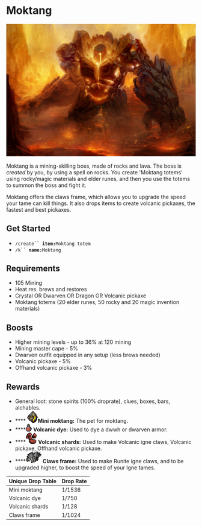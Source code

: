 # Moktang

![](../.gitbook/assets/moritz-lacusteanu-golem-fire.jpg)

Moktang is a mining-skilling boss, made of rocks and lava. The boss is _created_ by you, by using a spell on rocks. You create 'Moktang totems' using rocky/magic materials and elder runes, and then you use the totems to summon the boss and fight it.

Moktang offers the claws frame, which allows you to upgrade the speed your tame can kill things. It also drops items to create volcanic pickaxes, the fastest and best pickaxes.



## Get Started

* `/create`` `**`item:`**`Moktang totem`
* `/k`` `**`name:`**`Moktang`

## Requirements

* 105 Mining
* Heat res. brews and restores
* Crystal OR Dwarven OR Dragon OR Volcanic pickaxe
* Moktang totems (20 elder runes, 50 rocky and 20 magic invention materials)

## Boosts

* Higher mining levels - up to 36% at 120 mining
* Mining master cape - 5%
* Dwarven outfit equipped in any setup (less brews needed)
* Volcanic pickaxe - 5%
* Offhand volcanic pickaxe - 3%

## Rewards

* General loot: stone spirits (100% droprate), clues, boxes, bars, alchables.
* &#x20;**** ![](../.gitbook/assets/52660.png)**Mini moktang:** The pet for moktang.
* ****![](../.gitbook/assets/52672.png) **Volcanic dye:** Used to dye a dwwh or dwarven armor.
* ****![](../.gitbook/assets/52671.png) **Volcanic shards:** Used to make Volcanic igne claws, Volcanic pickaxe, Offhand volcanic pickaxe.
* ****![](../.gitbook/assets/52661.png) **Claws frame:** Used to make Runite igne claws, and to be upgraded higher, to boost the speed of your Igne tames.

| **Unique Drop Table** | **Drop Rate** |
| --------------------- | ------------- |
| Mini moktang          | 1/1536        |
| Volcanic dye          | 1/750         |
| Volcanic shards       | 1/128         |
| Claws frame           | 1/1024        |
